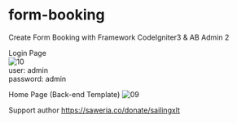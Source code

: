 # form-booking
Create Form Booking with Framework CodeIgniter3 &amp; AB Admin 2

Login Page<br>
![10](https://user-images.githubusercontent.com/61085159/95158617-3f309680-07c6-11eb-83c8-71e64ba7a95d.png)
<br>user: admin
<br>password: admin

Home Page (Back-end Template)
![09](https://user-images.githubusercontent.com/61085159/95158483-e82ac180-07c5-11eb-823f-96d03a36a727.png)

Support author https://saweria.co/donate/sailingxlt
